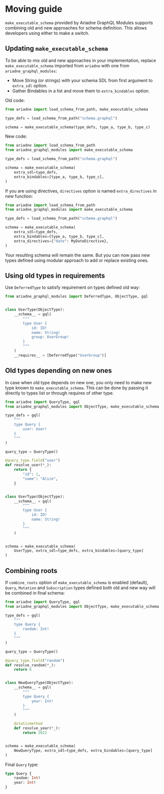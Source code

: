 Moving guide
============

`make_executable_schema` provided by Ariadne GraphQL Modules supports combining old and new approaches for schema definition. This allows developers using either to make a switch.


## Updating `make_executable_schema`

To be able to mix old and new approaches in your implementation, replace `make_executable_schema` imported from `ariadne` with one from `ariadne_graphql_modules`:

- Move String (or strings) with your schema SDL from first argument to `extra_sdl` option.
- Gather Bindables in a list and move them to `extra_bindables` option. 

Old code:

```python
from ariadne import load_schema_from_path, make_executable_schema

type_defs = load_schema_from_path("schema.graphql")

schema = make_executable_schema(type_defs, type_a, type_b, type_c)
```

New code:

```python
from ariadne import load_schema_from_path
from ariadne_graphql_modules import make_executable_schema

type_defs = load_schema_from_path("schema.graphql")

schema = make_executable_schema(
    extra_sdl=type_defs,
    extra_bindables=[type_a, type_b, type_c],
)
```

If you are using directives, `directives` option is named `extra_directives` in new function:

```python
from ariadne import load_schema_from_path
from ariadne_graphql_modules import make_executable_schema

type_defs = load_schema_from_path("schema.graphql")

schema = make_executable_schema(
    extra_sdl=type_defs,
    extra_bindables=[type_a, type_b, type_c],
    extra_directives={"date": MyDateDirective},
)
```

Your resulting schema will remain the same. But you can now pass new types defined using modular approach to add or replace existing ones.


## Using old types in requirements

Use `DeferredType` to satisfy requirement on types defined old way:

```python
from ariadne_graphql_modules import DeferredType, ObjectType, gql


class UserType(ObjectType):
    __schema__ = gql(
        """
        type User {
            id: ID!
            name: String!
            group: UserGroup!
        }
        """
    )
    __requires__ = [DeferredType("UserGroup")]
```


## Old types depending on new ones

In case when old type depends on new one, you only need to make new type known to `make_executable_schema`. This can be done by passing it directly to types list or through requires of other type.

```python
from ariadne import QueryType, gql
from ariadne_graphql_modules import ObjectType, make_executable_schema

type_defs = gql(
    """
    type Query {
        user: User!
    }
    """
)

query_type = QueryType()

@query_type.field("user")
def resolve_user(*_):
    return {
        "id": 1,
        "name": "Alice",
    }


class UserType(ObjectType):
    __schema__ = gql(
        """
        type User {
            id: ID!
            name: String!
        }
        """
    )


schema = make_executable_schema(
    UserType, extra_sdl=type_defs, extra_bindables=[query_type]
)
```


## Combining roots

If `combine_roots` option of `make_executable_schema` is enabled (default), `Query`, `Mutation` and `Subscription` types defined both old and new way will be combined in final schema:

```python
from ariadne import QueryType, gql
from ariadne_graphql_modules import ObjectType, make_executable_schema

type_defs = gql(
    """
    type Query {
        random: Int!
    }
    """
)

query_type = QueryType()

@query_type.field("random")
def resolve_random(*_):
    return 6


class NewQueryType(ObjectType):
    __schema__ = gql(
        """
        type Query {
            year: Int!
        }
        """
    )

    @staticmethod
    def resolve_year(*_):
        return 2022


schema = make_executable_schema(
    NewQueryType, extra_sdl=type_defs, extra_bindables=[query_type]
)
```

Final `Query` type:

```graphql
type Query {
    random: Int!
    year: Int!
}
```